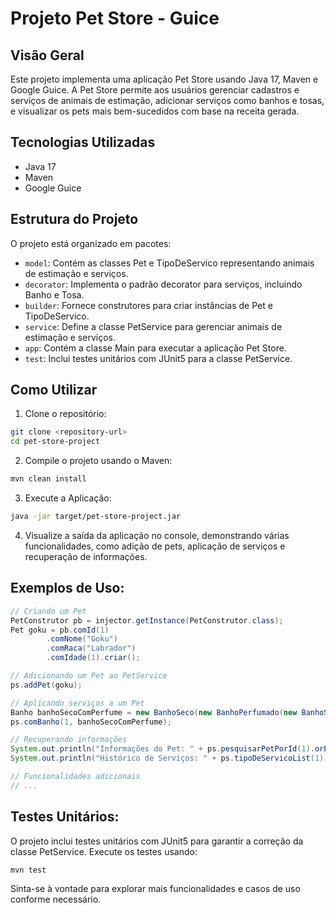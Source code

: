 # Projeto Pet Store - Guice

## Visão Geral

Este projeto implementa uma aplicação Pet Store usando Java 17, Maven e Google Guice. A Pet Store permite aos usuários gerenciar cadastros e serviços de animais de estimação, adicionar serviços como banhos e tosas, e visualizar os pets mais bem-sucedidos com base na receita gerada.

## Tecnologias Utilizadas

- Java 17
- Maven
- Google Guice

## Estrutura do Projeto

O projeto está organizado em pacotes:

- `model`: Contém as classes Pet e TipoDeServico representando animais de estimação e serviços.
- `decorator`: Implementa o padrão decorator para serviços, incluindo Banho e Tosa.
- `builder`: Fornece construtores para criar instâncias de Pet e TipoDeServico.
- `service`: Define a classe PetService para gerenciar animais de estimação e serviços.
- `app`: Contém a classe Main para executar a aplicação Pet Store.
- `test`: Inclui testes unitários com JUnit5 para a classe PetService.

## Como Utilizar

1. Clone o repositório:

```bash
git clone <repository-url>
cd pet-store-project
```

2. Compile o projeto usando o Maven:

```bash
mvn clean install
```

3. Execute a Aplicação:

````bash
java -jar target/pet-store-project.jar
`````

4. Visualize a saída da aplicação no console, demonstrando várias funcionalidades, como adição de pets, aplicação de serviços e recuperação de informações.

## Exemplos de Uso:

```java
// Criando um Pet
PetConstrutor pb = injector.getInstance(PetConstrutor.class);
Pet goku = pb.comId(1)
        .comNome("Goku")
        .comRaca("Labrador")
        .comIdade(1).criar();

// Adicionando um Pet ao PetService
ps.addPet(goku);

// Aplicando serviços a um Pet
Banho banhoSecoComPerfume = new BanhoSeco(new BanhoPerfumado(new BanhoSimples()));
ps.comBanho(1, banhoSecoComPerfume);

// Recuperando informações
System.out.println("Informações do Pet: " + ps.pesquisarPetPorId(1).orElse(null));
System.out.println("Histórico de Serviços: " + ps.tipoDeServicoList(1));

// Funcionalidades adicionais
// ...

```

## Testes Unitários:

O projeto inclui testes unitários com JUnit5 para garantir a correção da classe PetService. Execute os testes usando:

```bash
mvn test
```

Sinta-se à vontade para explorar mais funcionalidades e casos de uso conforme necessário.
